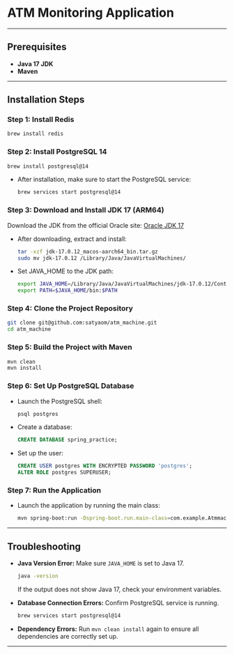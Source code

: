 
# ATM Monitoring Application

---

## Prerequisites

- **Java 17 JDK**
- **Maven**

---

## Installation Steps

### Step 1: Install Redis
   ```bash
   brew install redis
   ```

### Step 2: Install PostgreSQL 14
   ```bash
   brew install postgresql@14
   ```
- After installation, make sure to start the PostgreSQL service:
  ```bash
  brew services start postgresql@14
  ```

### Step 3: Download and Install JDK 17 (ARM64)
Download the JDK from the official Oracle site:
[Oracle JDK 17](https://download.oracle.com/java/17/archive/jdk-17.0.12_macos-aarch64_bin.tar.gz)

- After downloading, extract and install:
  ```bash
  tar -xzf jdk-17.0.12_macos-aarch64_bin.tar.gz
  sudo mv jdk-17.0.12 /Library/Java/JavaVirtualMachines/
  ```
- Set JAVA_HOME to the JDK path:
  ```bash
  export JAVA_HOME=/Library/Java/JavaVirtualMachines/jdk-17.0.12/Contents/Home
  export PATH=$JAVA_HOME/bin:$PATH
  ```

### Step 4: Clone the Project Repository
   ```bash
   git clone git@github.com:satyaom/atm_machine.git
   cd atm_machine
   ```

### Step 5: Build the Project with Maven
   ```bash
   mvn clean
   mvn install
   ```

### Step 6: Set Up PostgreSQL Database
- Launch the PostgreSQL shell:
  ```bash
  psql postgres
  ```
- Create a database:
  ```sql
  CREATE DATABASE spring_practice;
  ```
- Set up the user:
  ```sql
  CREATE USER postgres WITH ENCRYPTED PASSWORD 'postgres';
  ALTER ROLE postgres SUPERUSER;
  ```

### Step 7: Run the Application
- Launch the application by running the main class:
  ```bash
  mvn spring-boot:run -Dspring-boot.run.main-class=com.example.Atmmachine.AtmApplication
  ```

---

## Troubleshooting

- **Java Version Error:** Make sure `JAVA_HOME` is set to Java 17.
  ```bash
  java -version
  ```
  If the output does not show Java 17, check your environment variables.

- **Database Connection Errors:** Confirm PostgreSQL service is running.
  ```bash
  brew services start postgresql@14
  ```

- **Dependency Errors:** Run `mvn clean install` again to ensure all dependencies are correctly set up.

---


